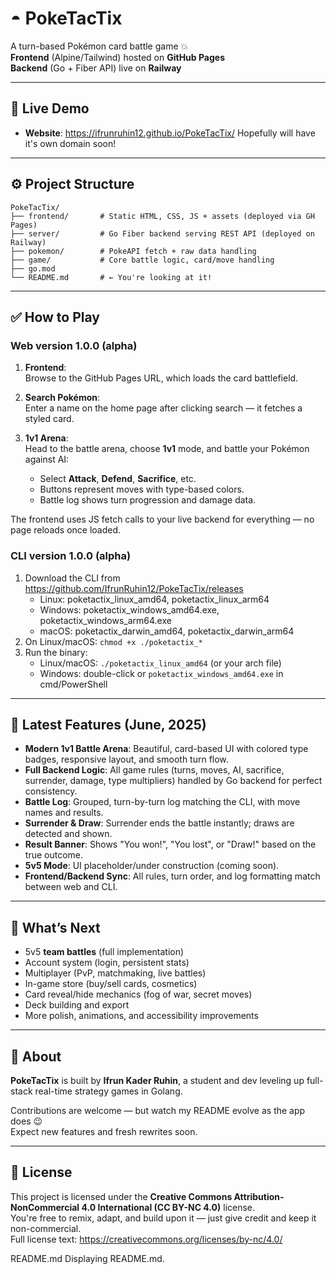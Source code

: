 # ◓ PokeTacTix

A turn-based Pokémon card battle game 💥  
**Frontend** (Alpine/Tailwind) hosted on **GitHub Pages**  
**Backend** (Go + Fiber API) live on **Railway**

---

## 🧭 Live Demo

- **Website**: https://ifrunruhin12.github.io/PokeTacTix/
Hopefully will have it's own domain soon!

---

## ⚙️ Project Structure

```
PokeTacTix/
├── frontend/       # Static HTML, CSS, JS + assets (deployed via GH Pages)
├── server/         # Go Fiber backend serving REST API (deployed on Railway)
├── pokemon/        # PokeAPI fetch + raw data handling
├── game/           # Core battle logic, card/move handling
├── go.mod
└── README.md       # ← You're looking at it!
```

---

## ✅ How to Play

### Web version 1.0.0 (alpha)
1. **Frontend**:  
   Browse to the GitHub Pages URL, which loads the card battlefield.

2. **Search Pokémon**:  
   Enter a name on the home page after clicking search — it fetches a styled card.

3. **1v1 Arena**:  
   Head to the battle arena, choose **1v1** mode, and battle your Pokémon against AI:
   - Select **Attack**, **Defend**, **Sacrifice**, etc.
   - Buttons represent moves with type-based colors.
   - Battle log shows turn progression and damage data.

The frontend uses JS fetch calls to your live backend for everything — no page reloads once loaded.

### CLI version 1.0.0 (alpha)

1. Download the CLI from https://github.com/IfrunRuhin12/PokeTacTix/releases
   - Linux: poketactix_linux_amd64, poketactix_linux_arm64
   - Windows: poketactix_windows_amd64.exe, poketactix_windows_arm64.exe
   - macOS: poketactix_darwin_amd64, poketactix_darwin_arm64
2. On Linux/macOS: `chmod +x ./poketactix_*`
3. Run the binary:
   - Linux/macOS: `./poketactix_linux_amd64` (or your arch file)
   - Windows: double-click or `poketactix_windows_amd64.exe` in cmd/PowerShell

---

## 🚀 Latest Features (June, 2025)

- **Modern 1v1 Battle Arena**: Beautiful, card-based UI with colored type badges, responsive layout, and smooth turn flow.
- **Full Backend Logic**: All game rules (turns, moves, AI, sacrifice, surrender, damage, type multipliers) handled by Go backend for perfect consistency.
- **Battle Log**: Grouped, turn-by-turn log matching the CLI, with move names and results.
- **Surrender & Draw**: Surrender ends the battle instantly; draws are detected and shown.
- **Result Banner**: Shows "You won!", "You lost", or "Draw!" based on the true outcome.
- **5v5 Mode**: UI placeholder/under construction (coming soon).
- **Frontend/Backend Sync**: All rules, turn order, and log formatting match between web and CLI.

---

## 🔮 What’s Next

- 5v5 **team battles** (full implementation)
- Account system (login, persistent stats)
- Multiplayer (PvP, matchmaking, live battles)
- In-game store (buy/sell cards, cosmetics)
- Card reveal/hide mechanics (fog of war, secret moves)
- Deck building and export
- More polish, animations, and accessibility improvements

---

## 👤 About

**PokeTacTix** is built by **Ifrun Kader Ruhin**, a student and dev leveling up full-stack real-time strategy games in Golang.

Contributions are welcome — but watch my README evolve as the app does 😉  
Expect new features and fresh rewrites soon.

---

## 📄 License

This project is licensed under the **Creative Commons Attribution-NonCommercial 4.0 International (CC BY-NC 4.0)** license.  
You're free to remix, adapt, and build upon it — just give credit and keep it non-commercial.  
Full license text: https://creativecommons.org/licenses/by-nc/4.0/

README.md
Displaying README.md.

